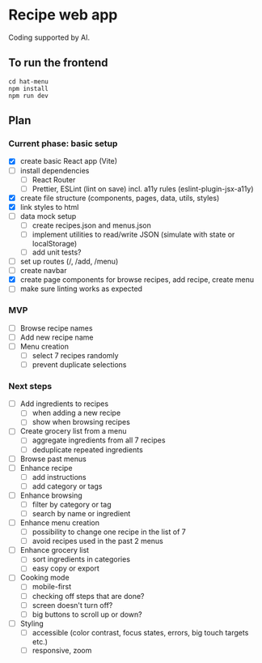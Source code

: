 # Recipe web app

Coding supported by AI.

## To run the frontend
```
cd hat-menu
npm install
npm run dev
```

## Plan

### Current phase: basic setup
- [x] create basic React app (Vite)
- [ ] install dependencies
    - [ ] React Router
    - [ ] Prettier, ESLint (lint on save) incl. a11y rules (eslint-plugin-jsx-a11y)
- [x] create file structure (components, pages, data, utils, styles)
- [x] link styles to html
- [ ] data mock setup
    - [ ] create recipes.json and menus.json
    - [ ] implement utilities to read/write JSON (simulate with state or localStorage)
    - [ ] add unit tests?
- [ ] set up routes (/, /add, /menu)
- [ ] create navbar
- [x] create page components for browse recipes, add recipe, create menu
- [ ] make sure linting works as expected

### MVP
- [ ] Browse recipe names
- [ ] Add new recipe name
- [ ] Menu creation
    - [ ] select 7 recipes randomly
    - [ ] prevent duplicate selections

### Next steps
- [ ] Add ingredients to recipes
    - [ ] when adding a new recipe
    - [ ] show when browsing recipes
- [ ] Create grocery list from a menu
    - [ ] aggregate ingredients from all 7 recipes
    - [ ] deduplicate repeated ingredients
- [ ] Browse past menus
- [ ] Enhance recipe
    - [ ] add instructions
    - [ ] add category or tags
- [ ] Enhance browsing
    - [ ] filter by category or tag
    - [ ] search by name or ingredient
- [ ] Enhance menu creation
    - [ ] possibility to change one recipe in the list of 7
    - [ ] avoid recipes used in the past 2 menus
- [ ] Enhance grocery list
    - [ ] sort ingredients in categories
    - [ ] easy copy or export
- [ ] Cooking mode
    - [ ] mobile-first
    - [ ] checking off steps that are done?
    - [ ] screen doesn't turn off?
    - [ ] big buttons to scroll up or down?
- [ ] Styling
    - [ ] accessible (color contrast, focus states, errors, big touch targets etc.)
    - [ ] responsive, zoom